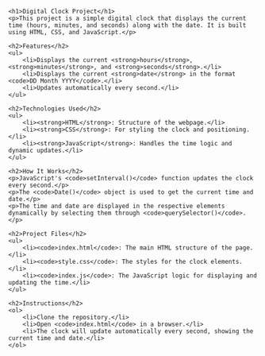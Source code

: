     <h1>Digital Clock Project</h1>
    <p>This project is a simple digital clock that displays the current time (hours, minutes, and seconds) along with the date. It is built using HTML, CSS, and JavaScript.</p>

    <h2>Features</h2>
    <ul>
        <li>Displays the current <strong>hours</strong>, <strong>minutes</strong>, and <strong>seconds</strong>.</li>
        <li>Displays the current <strong>date</strong> in the format <code>DD Month YYYY</code>.</li>
        <li>Updates automatically every second.</li>
    </ul>

    <h2>Technologies Used</h2>
    <ul>
        <li><strong>HTML</strong>: Structure of the webpage.</li>
        <li><strong>CSS</strong>: For styling the clock and positioning.</li>
        <li><strong>JavaScript</strong>: Handles the time logic and dynamic updates.</li>
    </ul>

    <h2>How It Works</h2>
    <p>JavaScript's <code>setInterval()</code> function updates the clock every second.</p>
    <p>The <code>Date()</code> object is used to get the current time and date.</p>
    <p>The time and date are displayed in the respective elements dynamically by selecting them through <code>querySelector()</code>.</p>

    <h2>Project Files</h2>
    <ul>
        <li><code>index.html</code>: The main HTML structure of the page.</li>
        <li><code>style.css</code>: The styles for the clock elements.</li>
        <li><code>index.js</code>: The JavaScript logic for displaying and updating the time.</li>
    </ul>

    <h2>Instructions</h2>
    <ol>
        <li>Clone the repository.</li>
        <li>Open <code>index.html</code> in a browser.</li>
        <li>The clock will update automatically every second, showing the current time and date.</li>
    </ol>
